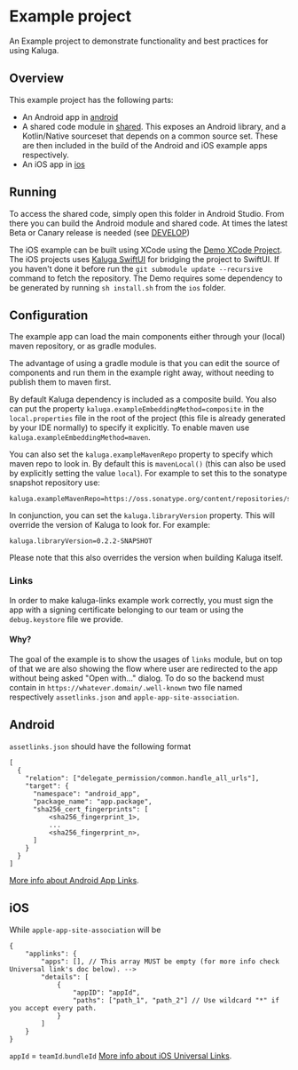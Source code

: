 # Example project
An Example project to demonstrate functionality and best practices for using Kaluga.

## Overview
This example project has the following parts:
- An Android app in [android](/android)
- A shared code module in [shared](/shared). This exposes an Android library, and a Kotlin/Native sourceset that depends on a common source set. These are then included in the build of the Android and iOS example apps respectively.
- An iOS app in [ios](/ios)

## Running
To access the shared code, simply open this folder in Android Studio. From there you can build the Android module and shared code.
At times the latest Beta or Canary release is needed (see [DEVELOP](/DEVELOP.md))

The iOS example can be built using XCode using the [Demo XCode Project](/ios/Demo.xcodeproj).
The iOS projects uses [Kaluga SwiftUI](https://github.com/splendo/kaluga-swiftui) for bridging the project to SwiftUI. If you haven't done it before run the `git submodule update --recursive` command to fetch the repository. The Demo requires some dependency to be generated by running `sh install.sh` from the `ios` folder.

## Configuration
The example app can load the main components either through your (local) maven repository, or as gradle modules.

The advantage of using a gradle module is that you can edit the source of components and run them in the example right away, without needing to publish them to maven first.

By default Kaluga dependency is included as a composite build. You also can put the property `kaluga.exampleEmbeddingMethod=composite` in the `local.properties` file in the root of the project (this file is already generated by your IDE normally) to specify it explicitly. To enable maven use `kaluga.exampleEmbeddingMethod=maven`.

You can also set the `kaluga.exampleMavenRepo` property to specify which maven repo to look in. By default this is `mavenLocal()` (this can also be used by explicitly setting the value `local`). For example to set this to the sonatype snapshot repository use:

```properties
kaluga.exampleMavenRepo=https://oss.sonatype.org/content/repositories/snapshots/
```

In conjunction, you can set the `kaluga.libraryVersion` property. This will override the version of Kaluga to look for. For example:

```properties
kaluga.libraryVersion=0.2.2-SNAPSHOT
```

Please note that this also overrides the version when building Kaluga itself.

### Links
In order to make kaluga-links example work correctly, you must sign the app with a signing certificate belonging to our team or using the `debug.keystore` file we provide.

#### Why?
The goal of the example is to show the usages of `links` module, but on top of that we are also showing the flow where user are redirected to the app without being asked "Open with..." dialog.
To do so the backend must contain in `https://whatever.domain/.well-known` two file named respectively `assetlinks.json` and `apple-app-site-association`.

## Android
`assetlinks.json` should have the following format

```
[
  {
    "relation": ["delegate_permission/common.handle_all_urls"],
    "target": {
      "namespace": "android_app",
      "package_name": "app.package",
      "sha256_cert_fingerprints": [
          <sha256_fingerprint_1>,
          ...
          <sha256_fingerprint_n>,
      ]
    }
  }
]
```
[More info about Android App Links](https://developer.android.com/training/app-links).

## iOS
While `apple-app-site-association` will be

```
{
    "applinks": {
        "apps": [], // This array MUST be empty (for more info check Universal link's doc below). -->
        "details": [
            {
                "appID": "appId",
                "paths": ["path_1", "path_2"] // Use wildcard "*" if you accept every path.
            }
        ]
    }
}
```
`appId` = `teamId`.`bundleId`
[More info about iOS Universal Links](https://developer.apple.com/ios/universal-links/).
